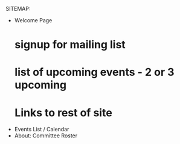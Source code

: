 SITEMAP:
  - Welcome Page
    # signup for mailing list
    # list of upcoming events - 2 or 3 upcoming
    # Links to rest of site
  - Events List / Calendar
  - About: Committee Roster